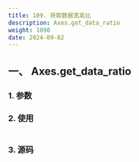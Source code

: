 ```yaml
---
title: 109. 获取数据宽高比
description: Axes.get_data_ratio
weight: 1090
date: 2024-09-02
---
```

<style>
th, td {
  border: 1px solid rgb(190, 190, 190);
}
</style>


## 一、 Axes.get_data_ratio


### 1. 参数




### 2. 使用



```python


```


### 3. 源码
```python

```




